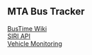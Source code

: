 ## MTA Bus Tracker

<a href='https://bustime.mta.info/wiki/Developers/Index'> BusTime Wiki</a>
<br>
<a href='https://bustime.mta.info/wiki/Developers/SIRIIntro'>SIRI API</a>
<br>
<a href='https://bustime.mta.info/wiki/Developers/SIRIVehicleMonitoring'>Vehicle Monitoring</a>